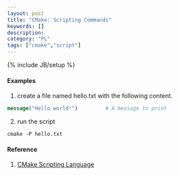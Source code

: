 ```yaml
--- 
layout: post 
title: "CMake: Scripting Commands" 
keywords: [] 
description: 
category: "PL"
tags: ["cmake","script"] 
--- 
```

{% include JB/setup %}


#### Examples
1. create a file named hello.txt with the following content.

```cmake
message("Hello world!")         # A message to print
```

2. run the script

```shell
cmake -P hello.txt
```


#### Reference
1. [CMake Scripting Language](https://preshing.com/20170522/learn-cmakes-scripting-language-in-15-minutes/)

